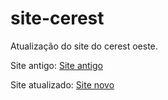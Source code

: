 # site-cerest
Atualização do site do cerest oeste.

Site antigo:
[Site antigo](cerestoeste.com.br)

Site atualizado:
[Site novo](guilherme.cerestoeste.com.br)
